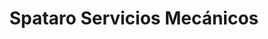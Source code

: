 ---
title: "Spataro Servicios Mecánicos"
url: /neuquen/spataro-servicios-mecanicos/
shop: reparación de automóviles
---